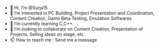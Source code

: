 - 👋 Hi, I’m @Surja15
- 👀 I’m interested in PC Building, Project Presentation and Coordination, Content Creation, Game Beta Testing, Emulation Softwares
- 🌱 I’m currently learning C,C++
- 💞️ I’m looking to collaborate on Content Creation, Presentation of Projects, Selling ideas on stage, etc
- 📫 How to reach me : Send me a message

<!---
Surja15/Surja15 is a ✨ special ✨ repository because its `README.md` (this file) appears on your GitHub profile.
You can click the Preview link to take a look at your changes.
--->
